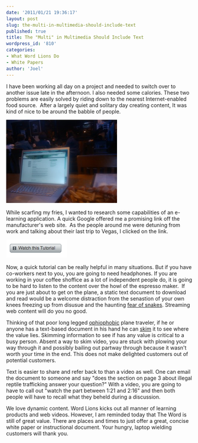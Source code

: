 ```yaml
---
date: '2011/01/21 19:36:17'
layout: post
slug: the-multi-in-multimedia-should-include-text
published: true
title: The "Multi" in Multimedia Should Include Text
wordpress_id: '810'
categories:
- What Word Lions Do
- White Papers
author: 'Joel'
---
```


I have been working all day on a project and needed to switch over to another issue late in the afternoon. I also needed some calories. These two problems are easily solved by riding down to the nearest Internet-enabled food source.  After a largely quiet and solitary day creating content, It was kind of nice to be around the babble of people.

![](/img/IMG_20110120_181141-300x225.jpg)

While scarfing my fries, I wanted to research some capabilities of an e-learning application. A quick Google offered me a promising link off the manufacturer's web site.  As the people around me were detuning from work and talking about their last trip to Vegas, I clicked on the link.

![](/img/Screen-shot-2011-01-20-at-6.09.49-PM.png)


Now, a quick tutorial can be really helpful in many situations. But if you have co-workers next to you, you are going to need headphones. If you are working in your coffee shoffice as a lot of independent people do, it is going to be hard to listen to the content over the howl of the espresso maker.  If you are just about to get on the plane, a static text document to download and read would be a welcome distraction from the senastion of your own knees freezing up from disusue and the haunting [fear of snakes](http://www.youtube.com/watch?v=3bGv6Ijf1aU). Streaming web content will do you no good.

Thinking of that poor long legged [ophiophobic](http://en.wikipedia.org/wiki/Fear_of_snakes) plane traveler, if he or anyone has a text-based document in his hand he can [skim](/crafting-white-paper-2-0-one-hell-of-a-useful-book/) it to see where the value lies. Skimming information to see if has any value is critical to a busy person. Absent a way to skim video, you are stuck with plowing your way through it and possibly bailing out partway through because it wasn't worth your time in the end. This does not make delighted customers out of potential customers.

Text is easier to share and refer back to than a video as well. One can email the document to someone and say "does the section on page 3 about illegal reptile trafficking answer your question?" With a video, you are going to have to call out "watch the part between 1:21 and 2:16" and then both people will have to recall what they beheld during a discussion.

We love dynamic content. Word Lions kicks out all manner of learning products and web videos. However, I am reminded today that The Word is still of great value. There are places and times to just offer a great, concise white paper or instructional document. Your hungry, laptop wielding customers will thank you.
